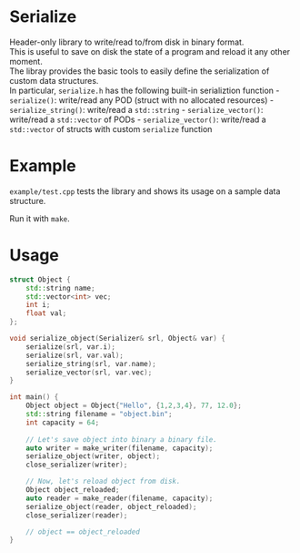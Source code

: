 # Serialize
Header-only library to write/read to/from disk in binary format.  
This is useful to save on disk the state of a program and reload it any other moment.  
The libray provides the basic tools to easily define the serialization of custom data structures.  
In particular, `serialize.h` has the following built-in serializtion function
    - `serialize()`: write/read any POD (struct with no allocated resources)
    - `serialize_string()`: write/read a `std::string`
    - `serialize_vector()`: write/read a `std::vector` of PODs
    - `serialize_vector()`: write/read a `std::vector` of structs with custom `serialize` function

# Example
`example/test.cpp` tests the library and shows its usage on a sample data structure.

Run it with `make`.

# Usage
```C++
struct Object {
    std::string name;
    std::vector<int> vec;
    int i;
    float val;
};

void serialize_object(Serializer& srl, Object& var) {
    serialize(srl, var.i);
    serialize(srl, var.val);
    serialize_string(srl, var.name);
    serialize_vector(srl, var.vec);
}

int main() {
    Object object = Object{"Hello", {1,2,3,4}, 77, 12.0};
    std::string filename = "object.bin";
    int capacity = 64;
    
    // Let's save object into binary a binary file.
    auto writer = make_writer(filename, capacity);
    serialize_object(writer, object);
    close_serializer(writer);

    // Now, let's reload object from disk.
    Object object_reloaded;
    auto reader = make_reader(filename, capacity);
    serialize_object(reader, object_reloaded);
    close_serializer(reader);

    // object == object_reloaded
}
```


